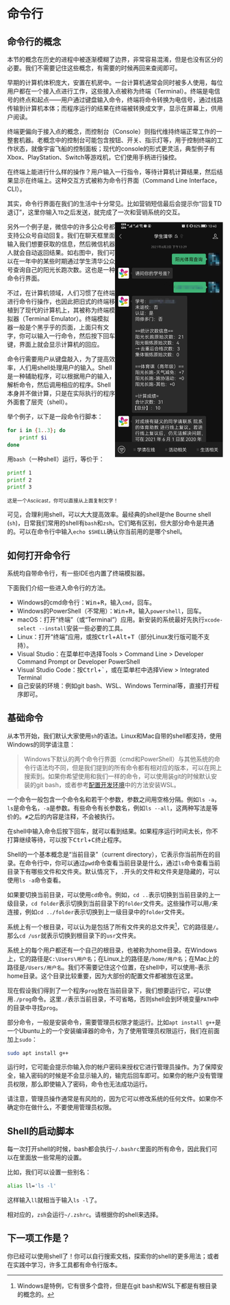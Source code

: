 # 命令行

## 命令行的概念

本节的概念在历史的进程中被逐渐模糊了边界，非常容易混淆，但是也没有区分的必要。我们不需要记住这些概念，有需要的时候再回来查阅即可。

早期的计算机体积庞大，安置在机房中。一台计算机通常会同时被多人使用，每位用户都在一个接入点进行工作，这些接入点被称为终端（Terminal）。终端是电信号的终点和起点——用户通过键盘输入命令，终端将命令转换为电信号，通过线路传输到计算机本体；而程序运行的结果在终端被转换成文字，显示在屏幕上，供用户阅读。

终端更偏向于接入点的概念，而控制台（Console）则指代维持终端正常工作的一整套机器。老概念中的控制台可能包含按钮、开关、指示灯等，用于控制终端的工作状态，就像宇宙飞船的控制面板；现代的console的形式更灵活，典型例子有Xbox、PlayStation、Switch等游戏机，它们使用手柄进行操控。

在终端上能进行什么样的操作？用户输入一行指令，等待计算机计算结果，然后结果显示在终端上。这种交互方式被称为命令行界面（Command Line Interface，CLI）。

其实，命令行界面在我们的生活中十分常见。比如营销短信最后会提示你“回复TD退订”，这里你输入`TD`之后发送，就完成了一次和营销系统的交互。

<style>
    @media screen and (min-width: 60em) {
        .sk-right-half {
            max-width: 50% !important;
        }
    }
</style>
<img align="right" src="./images/wx_cmd.jpg" class="sk-right-half">

另外一个例子是，微信中的许多公众号都支持公众号自动回复。我们在聊天框里面输入我们想要获取的信息，然后微信机器人就会自动返回结果。如右图中，我们可以在一年中的某些时期通过学生清华公众号查询自己的阳光长跑次数。这也是一种命令行界面。

不过，在计算机领域，人们习惯了在终端进行命令行操作，也因此把旧式的终端移植到了现代的计算机上，其被称为终端模拟器（Terminal Emulator）。终端模拟器一般是个黑乎乎的页面，上面只有文字，你可以输入一行命令，然后按下回车键，界面上就会显示计算机的回应。

命令行需要用户从键盘敲入，为了提高效率，人们用shell处理用户的输入。Shell是一种辅助程序，可以根据用户的输入，解析命令，然后调用相应的程序。Shell本身并不做计算，只是在实际执行的程序外面套了层壳（shell）。

举个例子，以下是一段命令行脚本：

```bash
for i in {1..3}; do
    printf $i
done
```

用`bash`（一种shell）运行，等价于：

```bash
printf 1
printf 2
printf 3
```

<div>
<style>
#asciicast-container-h7ikmH2vPsAh355VBT8h4YZW0 {
  margin-top: 0 !important;
}
</style>
<small>这是一个Asciicast，你可以直接从上面复制文字！</small><br>
<div data-asciinema="images/554480.cast"></div>
</div>

可见，合理利用shell，可以大大提高效率。最经典的shell是the Bourne shell (`sh`)，日常我们常用的shell有`bash`和`zsh`。它们略有区别，但大部分命令是共通的。可以在命令行中输入`echo $SHELL`确认你当前用的是哪个shell。

## 如何打开命令行

系统均自带命令行，有一些IDE也内置了终端模拟器。

下面我们介绍一些进入命令行的方法。

* Windows的cmd命令行：<kbd>Win</kbd>+<kbd>R</kbd>，输入`cmd`，回车。
* Windows的PowerShell（不常用）：<kbd>Win</kbd>+<kbd>R</kbd>，输入`powershell`，回车。
* macOS：打开“终端”（或“Terminal”）应用。新安装的系统最好先执行`xcode-select --install`安装一些必要的工具。
* Linux：打开“终端”应用，或按<kbd>Ctrl</kbd>+<kbd>Alt</kbd>+<kbd>T</kbd>（部分Linux发行版可能不支持）。
* Visual Studio：在菜单栏中选择Tools > Command Line > Developer Command Prompt or Developer PowerShell
* Visual Studio Code：按<kbd>Ctrl</kbd>+<kbd>`</kbd>，或在菜单栏中选择View > Integrated Terminal
* 自己安装的环境：例如git bash、WSL、Windows Terminal等，直接打开程序即可。

## 基础命令

从本节开始，我们默认大家使用`sh`的语法。Linux和Mac自带的shell都支持，使用Windows的同学请注意：

> Windows下默认的两个命令行界面（cmd和PowerShell）与其他系统的命令行语法均不同，但是我们提到的所有命令都有相对应的版本，可以在网上搜索到。如果你希望使用和我们一样的命令，可以使用装git的时候默认安装的git bash，或者参考[配置开发环境](../environment/)中的方法安装WSL。

一个命令一般包含一个命令名和若干个参数，参数之间用空格分隔。例如`ls -a`，`ls`是命令名，`-a`是参数。有些命令有长参数名，例如`ls --all`，这两种写法是等价的。`#`之后的内容是注释，不会被执行。

在shell中输入命令后按下回车，就可以看到结果。如果程序运行时间太长，你不打算继续等待，可以按下<kbd>Ctrl</kbd>+<kbd>C</kbd>终止程序。

Shell的一个基本概念是“当前目录”（current directory），它表示你当前所在的目录。在命令行中，你可以通过`pwd`命令查看当前目录是什么，通过`ls`命令查看当前目录下有哪些文件和文件夹。默认情况下，`.`开头的文件和文件夹是隐藏的，可以使用`ls -a`命令查看。

如果要切换当前目录，可以使用`cd`命令。例如，`cd ..`表示切换到当前目录的上一级目录，`cd folder`表示切换到当前目录下的`folder`文件夹。这些操作可以用`/`来连接，例如`cd ../folder`表示切换到上一级目录中的`folder`文件夹。

系统上有一个根目录，可以认为是包括了所有文件夹的总文件夹[^1]，它的路径是`/`。那么`cd /usr`就表示切换到根目录下的`usr`文件夹。

系统上的每个用户都还有一个自己的根目录，也被称为home目录。在Windows上，它的路径是`C:\Users\用户名`；在Linux上的路径是`/home/用户名`；在Mac上的路径是`/Users/用户名`。我们不需要记住这个位置，在shell中，可以使用`~`表示home目录。这个目录比较重要，因为大部份的配置文件都被放在这里。

现在假设我们得到了一个程序`prog`放在当前目录下，我们想要运行它，可以使用`./prog`命令。这里`./`表示当前目录，不可省略，否则shell会到环境变量`PATH`中的目录中寻找`prog`。

部分命令，一般是安装命令，需要管理员权限才能运行。比如`apt install g++`是一个Ubuntu上的一个安装编译器的命令，为了使用管理员权限运行，我们在前面加上`sudo`：

```bash
sudo apt install g++
```

运行时，它可能会提示你输入你的帐户密码来授权它进行管理员操作。为了保障安全，输入密码的时候是不会显示输入的，输完后回车即可。如果你的帐户没有管理员权限，那么即使输入了密码，命令也无法成功运行。

请注意，管理员操作通常是有风险的，因为它可以修改系统的任何文件。如果你不确定你在做什么，不要使用管理员权限。

## Shell的启动脚本

每一次打开shell的时候，bash都会执行`~/.bashrc`里面的所有命令，因此我们可以在里面放一些常用的设置。

比如，我们可以设置一些别名：

```bash
alias ll='ls -l'
```

这样输入`ll`就相当于输入`ls -l`了。

相对应的，`zsh`会运行`~/.zshrc`。请根据你的shell来选择。

## 下一项工作是？

你已经可以使用shell了！你可以自行搜索文档，探索你的shell的更多用法；或者在实践中学习，许多工具都有命令行版本。

[^1]: Windows是特例，它有很多个盘符，但是在git bash和WSL下都是有根目录的概念的。
